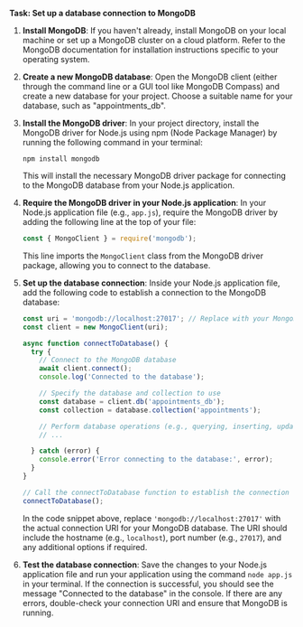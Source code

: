 
**Task: Set up a database connection to MongoDB**

1. **Install MongoDB**: If you haven't already, install MongoDB on your local machine or set up a MongoDB cluster on a cloud platform. Refer to the MongoDB documentation for installation instructions specific to your operating system.

2. **Create a new MongoDB database**: Open the MongoDB client (either through the command line or a GUI tool like MongoDB Compass) and create a new database for your project. Choose a suitable name for your database, such as "appointments_db".

3. **Install the MongoDB driver**: In your project directory, install the MongoDB driver for Node.js using npm (Node Package Manager) by running the following command in your terminal:

   ```
   npm install mongodb
   ```

   This will install the necessary MongoDB driver package for connecting to the MongoDB database from your Node.js application.

4. **Require the MongoDB driver in your Node.js application**: In your Node.js application file (e.g., `app.js`), require the MongoDB driver by adding the following line at the top of your file:

   ```javascript
   const { MongoClient } = require('mongodb');
   ```

   This line imports the `MongoClient` class from the MongoDB driver package, allowing you to connect to the database.

5. **Set up the database connection**: Inside your Node.js application file, add the following code to establish a connection to the MongoDB database:

   ```javascript
   const uri = 'mongodb://localhost:27017'; // Replace with your MongoDB connection URI
   const client = new MongoClient(uri);

   async function connectToDatabase() {
     try {
       // Connect to the MongoDB database
       await client.connect();
       console.log('Connected to the database');

       // Specify the database and collection to use
       const database = client.db('appointments_db');
       const collection = database.collection('appointments');

       // Perform database operations (e.g., querying, inserting, updating)
       // ...

     } catch (error) {
       console.error('Error connecting to the database:', error);
     }
   }

   // Call the connectToDatabase function to establish the connection
   connectToDatabase();
   ```

   In the code snippet above, replace `'mongodb://localhost:27017'` with the actual connection URI for your MongoDB database. The URI should include the hostname (e.g., `localhost`), port number (e.g., `27017`), and any additional options if required.

6. **Test the database connection**: Save the changes to your Node.js application file and run your application using the command `node app.js` in your terminal. If the connection is successful, you should see the message "Connected to the database" in the console. If there are any errors, double-check your connection URI and ensure that MongoDB is running.

